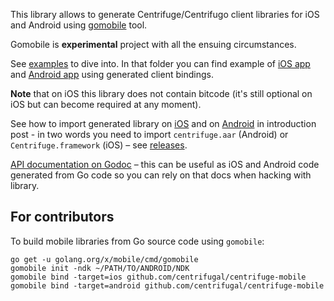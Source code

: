 This library allows to generate Centrifuge/Centrifugo client libraries for iOS and Android using [gomobile](https://github.com/golang/mobile/) tool.

Gomobile is **experimental** project with all the ensuing circumstances.

See [examples](https://github.com/centrifugal/centrifuge-mobile/tree/master/examples) to dive into. In that folder you can find example of [iOS app](https://github.com/centrifugal/centrifuge-mobile/tree/master/examples/ios/CentrifugoIOS) and [Android app](https://github.com/centrifugal/centrifuge-mobile/tree/master/examples/android/CentrifugoAndroid) using generated client bindings.

**Note** that on iOS this library does not contain bitcode (it's still optional on iOS but can become required at any moment). 

See how to import generated library on [iOS](https://medium.com/@fzambia/going-mobile-adapting-centrifugo-go-websocket-client-to-be-used-for-ios-and-android-app-e72dc2736f01#adb8) and on [Android](https://medium.com/@fzambia/going-mobile-adapting-centrifugo-go-websocket-client-to-be-used-for-ios-and-android-app-e72dc2736f01#.fow320d0h) in introduction post - in two words you need to import `centrifuge.aar` (Android) or `Centrifuge.framework` (iOS) – see [releases](https://github.com/centrifugal/centrifuge-mobile/releases).

[API documentation on Godoc](https://godoc.org/github.com/centrifugal/centrifuge-mobile) – this can be useful as iOS and Android code generated from Go code so you can rely on that docs when hacking with library.

For contributors
----------------

To build mobile libraries from Go source code using `gomobile`:

```
go get -u golang.org/x/mobile/cmd/gomobile
gomobile init -ndk ~/PATH/TO/ANDROID/NDK
gomobile bind -target=ios github.com/centrifugal/centrifuge-mobile
gomobile bind -target=android github.com/centrifugal/centrifuge-mobile
```
